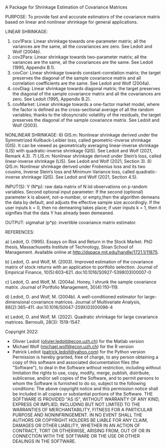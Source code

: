 A Package for Shrinkage Estimation of Covariance Matrices

PURPOSE: To provide fast and accurate estimators of the covariance matrix based on linear and nonlinear shrinkage for general applications. 

LINEAR SHRINKAGE:
1) cov1Para: Linear shrinkage towards one-parameter matrix; all the variances are the same, all the covariances are zero. See Ledoit and Wolf (2004b).
2) cov2Para: Linear shrinkage towards two-parameter matrix; all the variances are the same, all the covariances are the same. See Ledoit (1995, Appendix B.1).
3) covCor: Linear shrinkage towards constant-correlation matrix; the target preserves the diagonal of the sample covariance matrix and all correlation coefficients are the same. See Ledoit and Wolf (2004a).
4) covDiag: Linear shrinkage towards diagonal matrix; the target preserves the diagonal of the sample covariance matrix and all the covariances are zero. See Ledoit (1995, Appendix B.2).
5) covMarket: Linear shrinkage towards a one-factor market model, where the factor is defined as the cross-sectional average of all the random variables; thanks to the idiosyncratic volatility of the residuals, the target preserves the diagonal of the sample covariance matrix. See Ledoit and Wolf (2003).

NONLINEAR SHRINKAGE:
6) GIS.m: Nonlinear shrinkage derived under the Symmetrized Kullback-Leibler loss, called geometric-inverse shrinkage (GIS). It can be viewed as geometrically averaging linear-inverse shrinkage (LIS) with quadratic-inverse shrinkage (QIS). See Ledoit and Wolf (2021, Remark 4.3).
7) LIS.m: Nonlinear shrinkage derived under Stein’s loss, called linear-inverse shrinkage (LIS). See Ledoit and Wolf (2021, Section 3).
8) QIS.m: Nonlinear shrinkage derived under Frobenius loss and its two cousins, Inverse Stein’s loss and Minimum Variance loss, called quadratic-inverse shrinkage (QIS). See Ledoit and Wolf (2021, Section 4.5). 

INPUT(S): Y (N*p): raw data matrix of N iid observations on p random variables.
Second optional input parameter: If the second (optional) parameter k is absent, not-a-number, or empty,then the algorithm demeans the data by default, and adjusts the effective sample size accordingly. If the user inputs k = 0, then no demeaning takes place; if user inputs k = 1, then it signifies that the data Y has already been demeaned. 

OUTPUT: sigmahat (p*p): invertible covariance matrix estimator.

REFERENCES:

a) Ledoit, O. (1995). Essays on Risk and Return in the Stock Market. PhD thesis, Massachusetts Institute of Technology, Sloan School of Management. Available online at http://dspace.mit.edu/handle/1721.1/11875. 

b) Ledoit, O. and Wolf, M. (2003). Improved estimation of the covariance matrix of stock returns with an application to portfolio selection. Journal of Empirical Finance, 10(5):603–621. doi:10.1016/S0927-5398(03)00007-0

c) Ledoit, O. and Wolf, M. (2004a). Honey, I shrunk the sample covariance matrix. Journal of Portfolio Management, 30(4):110–119.

d) Ledoit, O. and Wolf, M. (2004b). A well-conditioned estimator for large-dimensional covariance matrices. Journal of Multivariate Analysis, 88(2):365–411. doi:10.1016/S0047-259X(03)00096-4

e) Ledoit, O. and Wolf, M. (2022). Quadratic shrinkage for large covariance matrices. Bernoulli, 28(3): 1519-1547.

Copyright 2022:
- Olivier Ledoit (olivier.ledoit@econ.uzh.ch) for the Matlab version
- Michael Wolf  (michael.wolf@econ.uzh.ch) for the R version
- Patrick Ledoit (patrick.ledoit@yahoo.com) for the Python version
Permission is hereby granted, free of charge, to any person obtaining a copy of this software and associated documentation files (the "Software"), to deal in the Software without restriction, including without limitation the rights to use, copy, modify, merge, publish, distribute, sublicense, and/or sell copies of the Software, and to permit persons to whom the Software is furnished to do so, subject to the following conditions:
The above copyright notice and this permission notice shall be included in all copies or substantial portions of the Software.
THE SOFTWARE IS PROVIDED "AS IS", WITHOUT WARRANTY OF ANY KIND, EXPRESS OR IMPLIED, INCLUDING BUT NOT LIMITED TO THE WARRANTIES OF MERCHANTABILITY, FITNESS FOR A PARTICULAR PURPOSE AND NONINFRINGEMENT. IN NO EVENT SHALL THE AUTHORS OR COPYRIGHT HOLDERS BE LIABLE FOR ANY CLAIM, DAMAGES OR OTHER LIABILITY, WHETHER IN AN ACTION OF CONTRACT, TORT OR OTHERWISE, ARISING FROM, OUT OF OR IN CONNECTION WITH THE SOFTWARE OR THE USE OR OTHER DEALINGS IN THE SOFTWARE.
